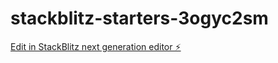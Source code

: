 # stackblitz-starters-3ogyc2sm

[Edit in StackBlitz next generation editor ⚡️](https://stackblitz.com/~/github.com/firemoney81-naldon/stackblitz-starters-3ogyc2sm)